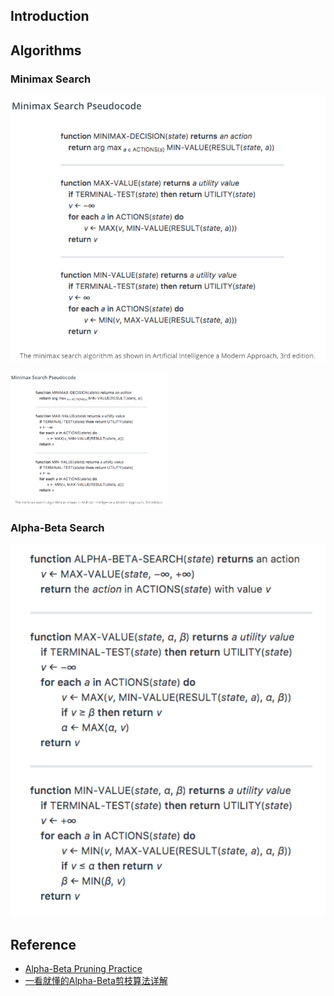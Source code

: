 

## Introduction

## Algorithms

### Minimax Search
![Minimax](images/minimax-pesudocode.png)


<img src="images/minimax-pesudocode.png" alt="Cover" width="50%"/>


### Alpha-Beta Search
![Minimax](images/alpha-beta-pruning-pesudocode.png)

## Reference
- [Alpha-Beta Pruning Practice](http://inst.eecs.berkeley.edu/~cs61b/fa14/ta-materials/apps/ab_tree_practice/)
- [一看就懂的Alpha-Beta剪枝算法详解](http://blog.csdn.net/baixiaozhe/article/details/51872495)